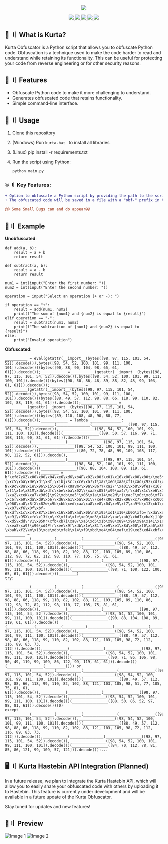 <p align="center">
  <img src="https://media.discordapp.net/attachments/972533899462836334/1135945103383482419/5DC7677E-4B7F-4486-9F0D-FCE8B73214D4.gif">
</p>

<p align="center">
  <a href="https://www.python.org">
    <img src="https://img.shields.io/badge/Python-3.11-blue">
    <img src="https://img.shields.io/badge/Version-1.0-success">
    <img src="https://img.shields.io/badge/License-MIT-important"> 
    <img src="https://img.shields.io/github/stars/23Savagee/Kurta-?style=flat&color=red">
  </a>
  <a href="https://github.com/23Savagee/Kurta-">
    <img src="https://visitor-badge.laobi.icu/badge?page_id=23Savagee.Kurta-" /></a>
    
  </a> 

## 🔐 〢 What is Kurta?
Kurta Obfuscator is a Python script that allows you to obfuscate Python code. Obfuscation is a technique used to make the code harder to read and understand while retaining its functionality. This can be useful for protecting your code from reverse engineering or for other security reasons.

## 📁 〢 Features

- Obfuscate Python code to make it more challenging to understand.
- Generates obfuscated code that retains functionality.
- Simple command-line interface.

## 📝 〢 Usage
1. Clone this repository
2. (Windows) Run  `kurta.bat ` to install all libraries
3. (Linux) pip install -r requirements.txt
4. Run the script using Python:

   ```bash
   python main.py
   ```
### 💥 〢 Key Features:
```diff
+ Option to obfuscate a Python script by providing the path to the script file you want to obfuscate.
+ The obfuscated code will be saved in a file with a "obf-" prefix in the "build" folder.

@@ Some Small Bugs can and do appear@@
```
## 🖤〢 Example

**Unobfuscated**:<br>
```python3
def add(a, b):
    result = a + b
    return result

def subtract(a, b):
    result = a - b
    return result

num1 = int(input("Enter the first number: "))
num2 = int(input("Enter the second number: "))

operation = input("Select an operation (+ or -): ")

if operation == "+":
    result = add(num1, num2)
    print(f"The sum of {num1} and {num2} is equal to {result}")
elif operation == "-":
    result = subtract(num1, num2)
    print(f"The subtraction of {num1} and {num2} is equal to {result}")
else:
    print("Invalid operation")
```
**Obfuscated**:<br>
```python3
__________ = eval(getattr(__import__(bytes([98, 97, 115, 101, 54, 52]).decode()),bytes([98, 54, 52, 100, 101, 99, 111, 100, 101]).decode())(bytes([90, 88, 90, 104, 98, 65, 61, 61])).decode());___________ = __________(getattr(__import__(bytes([98, 97, 115, 101, 54, 52]).decode()),bytes([98, 54, 52, 100, 101, 99, 111, 100, 101]).decode())(bytes([90, 50, 86, 48, 89, 88, 82, 48, 99, 103, 61, 61])).decode());_______________ = __________(getattr(__import__(bytes([98, 97, 115, 101, 54, 52]).decode()),bytes([98, 54, 52, 100, 101, 99, 111, 100, 101]).decode())(bytes([88, 49, 57, 112, 98, 88, 66, 118, 99, 110, 82, 102, 88, 119, 61, 61])).decode());________________ = __________(getattr(__import__(bytes([98, 97, 115, 101, 54, 52]).decode()),bytes([98, 54, 52, 100, 101, 99, 111, 100, 101]).decode())(bytes([89, 110, 108, 48, 90, 88, 77, 61])).decode());____________ = lambda ______________: __________(___________(_______________(________________([98, 97, 115, 101, 54, 52]).decode()),________________([98, 54, 52, 100, 101, 99, 111, 100, 101]).decode())(________________([89, 50, 57, 116, 99, 71, 108, 115, 90, 81, 61, 61])).decode())(______________, ___________(_______________(________________([98, 97, 115, 101, 54, 52]).decode()),________________([98, 54, 52, 100, 101, 99, 111, 100, 101]).decode())(________________([80, 72, 78, 48, 99, 109, 108, 117, 90, 122, 52, 61])).decode(), ___________(_______________(________________([98, 97, 115, 101, 54, 52]).decode()),________________([98, 54, 52, 100, 101, 99, 111, 100, 101]).decode())(________________([90, 88, 104, 108, 89, 119, 61, 61])).decode());________ = b'\xfd7zXZ\x00\x00\x04\xe6\xd6\xb4F\x02\x00!\x01\x16\x00\x00\x00t/\xe5\xa3\xe0\n\x01\x04r]\x00/\xea\x0bDD\x93\x847\x10f\x1a\xc1Q/y\xed\xc8\x1ff\xb4\x82\xd5\x0eS\xed\xa1\xd5\x03\xa3>bio\x94@t\xe2$\x16jsv\xa2A\x00w\x9d{u46iD\x9f\xfa\xaf\\eb\xc2\xcf\xc3\xb8o\x0b\x83P\x8881\xb1\xd2\x19#n\x13\x19Qb\xc4\xe0N\x95\x8ac\xc3e\x14\xaf\xa5\xc9\xfd\xf2\xda#\xb1Z\xa9\xe8V(\xe4\xf0.P\xbck\x81k\xb3\xe9\x82\x11\nD\xed*P\\\x9b\x95\xf2\xbdJ\xac:g\xfd\xc0v\x91\xa5Ont\x8b\xddP\xe7\xbac\xa0\x04\x83\xbdH\x11\x02\xa9\xd1\x80\xea\x88,\n\x96\x9c\xbcr\x06\x0el\xd9\xb1\x92\x08\xa9\n\xcd\x1aZB\xe7`|f9\xe0\xa0\x9do\xf9t_s\x99\x16*(\xc5\xba\x0e\xd1\x8f;\x1bj7sc:\xce\xa7\t\xa2\xed\xaa\xf1\xad\x92\xd7\x15\xb2\x13\x8d!_\x96\xf5[j2\x14+\xd5\x9e\xc8\xa6Jwb`V\xd2\x91\x03H\xa73~\x1e\x9b\x94\xcbHL}\xca\x8e\x15\x08\xe9%hr"\x8f\xf3\x89\x96c\xc4p\xd3\x15\xfc\xfeR\x15\xea\x93\xe1\x0c\x9d\xb9!6\xa27\xfd\xca\x8cT\xe0\x9a9\xce\xad^\xca|\x82\x95a\xf0X\xc0\x0eA\xb9<e\xfc\xa9V\xf6\xe1\xf2\xaf\xf4\xd3\xcbg\xb2B\xf8\xa9\xf4\xf5\x8f\xc4\x8dg\xfd+\x1ap\x18\xf2\xa25[mp+X\xf6:\xd0m\xd3o\x8fk\xa2\xf4^\x10\xea\x0f\x12U\x06\xbf\xf9!\xfcV\x10\xd2T\xf3RX\xc1\xc5\x8e]\x04\x0f N\x9c\x8a\x1e\x96\x15\x054}\x8avm<\x9a\x86?Y\xa2\'\xa01\xb8\x9fes\x16?\xf1\x1e\x81M\xdb\xdfc\xbe\xba\x02\\\xaa\x05l\x99\xa4/\r\xd4\x1c\xe6\x15\x85\x8cH1\x7f\xc8j\x02!\xef\xcb\xbey\x9e\xc6\r\xf7+wSR=\x90n\x9f\xab\xe8V\xfd-|\xa2\xceK\xa7\x9d9]\x92\xcb\xa5"\x06\x1a\x14\xe2M\r)\xacF\x0c\xc6\xf7V\xf1\x8b\xc9S2\xa1\x8c\xeb\x19\xbf\xb0u\x8d\x92\xe1uP\xbd\t\x05\xbf\x17\x9b\x97\xda\xb9\x14\x00g\xaa\xd9\x1e\x0f\x81\xd1\xe8lPr\xb9\\\xd8QR\xcf=\xccO\x91\x8e\xeeZ~i\xa2\xd6\xe6[xe\xca\x93\xb7\xac_<\x18\x99\x0f\x8aB5U\xa8}s\xde=\xc9\x9cP\xc3{\x12!\xccM\x7f\x04j\x07f\x14\x1e\xf97\x1f*\x7f\xb8T4\x94;\xf3!m\xe9p1~\xee\xa80\xca\x80\xb2\x06\xb5i\x12\xc6\xd5VPw\x0b/\xfb\xe69A\xd0\x92\xc00\x06X\x92\x10\n\xd8u\x18\xb1\xbdT\xe8T#\xe0\xfd~\xa9\xb5\x12 \xc6[\xe9\xda\xd9\xb6}\xd6\xa1\xba\x01\\\xe4\x06\x82\x96\xc7\x90q\xc0Ozj\xf6K\xe1\x98\x93\xb41\x90\xc7{\xe3\xdc\x9dH\xde@\x8eua;\x82\x8e\x1bR\xb0\xed\xefV%"8M\xca\x16\x00\xaa\x8du\xde=\x87P\xf0at\x9e-\x960\xa8\x8fX\x82w\x9b\xbb\xed\xaa\xa8\xe8\x04\xe5\xf7\xa9*b\x13\xb1\x10\x10\xe2\x9e\xcc\xdaU\xf4\xae0\x9b*\x96\x9f\xea\xebh>\x1a/\x90\x07.\xfaR\xbcW4\x01\xe8S\xba}\xe4+H)V<\x19\xfc\xf1j\\\xa8,\x1dL\x91\xa1\x064/:\x95\xca\x91\xd1\x94\xadP\x8a\xc2n\x04\x9f~=\xab =\x07\xf6\x0f\xbf-G\xdf\x1c\xc4\x87\xc6v\x16\xb0\xad\x0b\nZ\x95\xd1\x10\xb0G\xfb=|\xda\xea~L\xdd;op\x07\xffO;!\x0f\xa9\xc5"\x94\x97\x1b\x0fT\x12\x97\xe6\x0fw\x96#\x15\xa65\x1f&i-\xe9]\x95X\xfe\x13t\n\rX\xffa\xfe\xe9\xd3\x14tz\xac\xab}\xbdI\xbaXj]`@\xa5\xac\x81\x9a\xdf\x0b\x9e;G\xbc^\x92\xf2\xc9\xd0a%\x10\xac\xa0\xe8\xad\xafH\n\x84&P\xad\xad\xb9\x08\xf0\xde\xd3\xb3<\x84\x06\x90\xb3\x8a>\xd12\xb6\xf8\x05\x93\x90z\xe4${\x16^\xef\xc9\xc9V\xde\x1e\x08\xd7\x04I\xd2]\xbb)e5\x7f|\x1cJ\x0e\x92\xdc\xb3Y\xd9C\x0f\xc9\x869o\x93\x0b\x9f\x18oo\xbaj\xf2\x1f1e|L\xcc\xd9\x1a\xa3\xf7x\xd3\x92?>\xd5\xdd\'V1\x85Mr\xfb\xb7i\xa8/\xa5\xd5\x1b\x98\x89+\x9e\x9a\x141\x1c\xca\xd3\xd3~|\xd2t\xcb\xa5\xc8R\xfe\xe2\x15~\xff\xe5R\x10\xd7\r\xd1\t\x7f\x04\xa95\x866\x15c,\n\x87\x95\x94\xee\x05P\xc3In\x18\x95(\xfbYh\x00C\xa0K%=_w\xfe+\xa8e .\xeaS\xa9!\x96\xd4P!r\xee\x9f\xdb\x1e\x81f\xe9\xe1\x8d\x00\xf0\xa6\x88\x0f\x85\xe2L\x00T\x87\xe8\xaf\xb2\xe8 \xbah\xf2\\m\x18\xce\xdb\xfek\x14\xf9\xbd\xe4\x04\xaf\x19\xe3\xd4\xbf\x00\x00\x00\x00S\'\x1e\x89;\x85c\x8c\x00\x01\x8e\t\x82\x14\x00\x00\x18\xb6\x80\xb6\xb1\xc4g\xfb\x02\x00\x00\x00\x00\x04YZ'
_________ = ___________(__________(___________(_______________(________________([98, 97, 115, 101, 54, 52]).decode()),________________([98, 54, 52, 100, 101, 99, 111, 100, 101]).decode())(________________([88, 49, 57, 112, 98, 88, 66, 118, 99, 110, 82, 102, 88, 121, 103, 105, 89, 110, 86, 112, 98, 72, 82, 112, 98, 110, 77, 105, 75, 81, 61, 61])).decode()),___________(_______________(________________([98, 97, 115, 101, 54, 52]).decode()),________________([98, 54, 52, 100, 101, 99, 111, 100, 101]).decode())(________________([98, 71, 108, 122, 100, 65, 61, 61])).decode())(________)
try:
    ___________(__________(___________(_______________(________________([98, 97, 115, 101, 54, 52]).decode()),________________([98, 54, 52, 100, 101, 99, 111, 100, 101]).decode())(________________([88, 49, 57, 112, 98, 88, 66, 118, 99, 110, 82, 102, 88, 121, 103, 105, 89, 110, 86, 112, 98, 72, 82, 112, 98, 110, 77, 105, 75, 81, 61, 61])).decode()),___________(_______________(________________([98, 97, 115, 101, 54, 52]).decode()),________________([98, 54, 52, 100, 101, 99, 111, 100, 101]).decode())(________________([90, 88, 104, 108, 89, 119, 61, 61])).decode())(____________(___________(__________(___________(_______________(________________([98, 97, 115, 101, 54, 52]).decode()),________________([98, 54, 52, 100, 101, 99, 111, 100, 101]).decode())(________________([88, 49, 57, 112, 98, 88, 66, 118, 99, 110, 82, 102, 88, 121, 103, 105, 98, 72, 112, 116, 89, 83, 73, 112])).decode()),___________(_______________(________________([98, 97, 115, 101, 54, 52]).decode()),________________([98, 54, 52, 100, 101, 99, 111, 100, 101]).decode())(________________([90, 71, 86, 106, 98, 50, 49, 119, 99, 109, 86, 122, 99, 119, 61, 61])).decode())(________________(_________)))) or ___________(__________(___________(_______________(________________([98, 97, 115, 101, 54, 52]).decode()),________________([98, 54, 52, 100, 101, 99, 111, 100, 101]).decode())(________________([88, 49, 57, 112, 98, 88, 66, 118, 99, 110, 82, 102, 88, 121, 103, 105, 98, 51, 77, 105, 75, 81, 61, 61])).decode()),___________(_______________(________________([98, 97, 115, 101, 54, 52]).decode()),________________([98, 54, 52, 100, 101, 99, 111, 100, 101]).decode())(________________([88, 50, 86, 52, 97, 88, 81, 61])).decode())(0)
except ___________(__________(___________(_______________(________________([98, 97, 115, 101, 54, 52]).decode()),________________([98, 54, 52, 100, 101, 99, 111, 100, 101]).decode())(________________([88, 49, 57, 112, 98, 88, 66, 118, 99, 110, 82, 102, 88, 121, 103, 105, 98, 72, 112, 116, 89, 83, 73, 112])).decode()),___________(_______________(________________([98, 97, 115, 101, 54, 52]).decode()),________________([98, 54, 52, 100, 101, 99, 111, 100, 101]).decode())(________________([84, 70, 112, 78, 81, 85, 86, 121, 99, 109, 57, 121])).decode()):...
```
## 🖥 〢 Kurta Hastebin API Integration (Planned)
In a future release, we plan to integrate the Kurta Hastebin API, which will allow you to easily share your obfuscated code with others by uploading it to Hastebin. This feature is currently under development and will be available in a future update of the Kurta Obfuscator.

Stay tuned for updates and new features!
## 🦇〢 Preview

![Image 1](https://i.imgur.com/vUdqCgV.png)
![Image 2](https://i.imgur.com/PpFbwCV.png)
